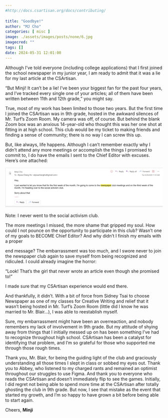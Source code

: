 ```yaml
---
#http://docs.csartisan.org/docs/contributing/

title: "Goodbye!"
author: "MJ Cho"
categories: [ misc ]
image: ./assets/images/posts/none/6.jpg
imagecred: ""
tags: []
date: 2024-05-31 12:01:00
---
```

Although I’ve told everyone (including college applications) that I first joined the school newspaper in my junior year, I am ready to admit that it was a lie for my last article at the CSArtisan. 

“But Minji! It can’t be a lie! I’ve been your biggest fan for the past four years, and I’ve tracked every single one of your articles; all of them have been written between 11th and 12th grade,” you might say.

True, most of my work has been limited to those two years. But the first time I joined the CSArtisan was in 9th grade, hosted in the awkward silences of Mr. Turf’s Zoom Room. My camera was off, of course. But behind the blank Zoom box was an anxious 14-year-old who thought this was her one shot at fitting in at high school. This club would be my ticket to making friends and finding a sense of community; there is no way I can screw this up. 

But, like always, life happens. Although I can’t remember exactly why I didn’t attend any more meetings or accomplish the things I promised to commit to, I do have the emails I sent to the Chief Editor with excuses. Here’s one attached:

![Minji Cho to Alyssa Chang Ho (9/29/2020) Hey, I just wanted to let you know that for the first week of the month, I'm going to come to the newspaper club meetings and on the third week of the month, I'm heading over to the social activism club. Sorry about that.](../assets/images/posts/content-goodbye-email.png)

Note: I never went to the social activism club.

The more meetings I missed, the more shame that gripped my soul. How could I not pounce on the opportunity to participate in this club? Wasn’t one of my goals to BECOME Chief Editor? And why didn’t I finish my emails with a proper

end message? The embarrassment was too much, and I swore never to join the newspaper club again to save myself from being recognized and ridiculed. I could already imagine the horror:

“Look! That’s the girl that never wrote an article even though she promised to!”

I made sure that my CSArtisan experience would end there. 

And thankfully, it didn’t. With a bit of force from Sidney Tsai to choose Newspaper as one of my classes for Creative Writing and relief that it wasn’t being hosted in Mr. Turf’s Zoom Room (little did I know he was married to Mr. Blair…), I was able to reestablish myself. 

Sure, my embarrassment might have been an overreaction, and nobody remembers my lack of involvement in 9th grade. But my attitude of shying away from things that I initially messed up on has been something I’ve had to recognize throughout high school. CSArtisan has been a catalyst for identifying that problem, and I’m so grateful for those who supported me through those rough times. 

Thank you, Mr. Blair, for being the guiding light of the club and graciously understanding all those times I slept in class or sobbed my eyes out. Thank you to Abbey, who listened to my charged rants and remained an optimist throughout our struggles to use Figma. And thank you to everyone who reads the CSArtisan and doesn’t immediately flip to see the games. Initially, I did regret not being able to spend more time at the CSArtisan after totally ghosting the club in 9th grade. But now, I see that mistake as the event that started my growth, and I’m so happy to have grown a bit before being able to start again. 

Cheers,
__Minji__